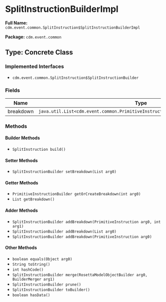 # SplitInstructionBuilderImpl

**Full Name:** `cdm.event.common.SplitInstruction$SplitInstructionBuilderImpl`

**Package:** `cdm.event.common`

## Type: Concrete Class

### Implemented Interfaces

- `cdm.event.common.SplitInstruction$SplitInstructionBuilder`

### Fields

| Name | Type | Description |
|------|------|-------------|
| breakdown | `java.util.List<cdm.event.common.PrimitiveInstruction$PrimitiveInstructionBuilder>` |  |

### Methods

#### Builder Methods

- `SplitInstruction build()`

#### Setter Methods

- `SplitInstructionBuilder setBreakdown(List arg0)`

#### Getter Methods

- `PrimitiveInstructionBuilder getOrCreateBreakdown(int arg0)`
- `List getBreakdown()`

#### Adder Methods

- `SplitInstructionBuilder addBreakdown(PrimitiveInstruction arg0, int arg1)`
- `SplitInstructionBuilder addBreakdown(List arg0)`
- `SplitInstructionBuilder addBreakdown(PrimitiveInstruction arg0)`

#### Other Methods

- `boolean equals(Object arg0)`
- `String toString()`
- `int hashCode()`
- `SplitInstructionBuilder merge(RosettaModelObjectBuilder arg0, BuilderMerger arg1)`
- `SplitInstructionBuilder prune()`
- `SplitInstructionBuilder toBuilder()`
- `boolean hasData()`

